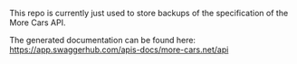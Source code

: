 This repo is currently just used to store backups of the specification of the More Cars API.

The generated documentation can be found here: https://app.swaggerhub.com/apis-docs/more-cars.net/api
